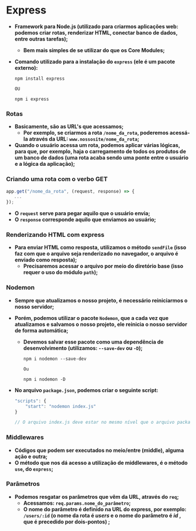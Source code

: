 # Express

- **Framework para Node.js (utilizado para criarmos aplicações web: podemos criar rotas, renderizar HTML, conectar banco de dados, entre outras tarefas);**

  - **Bem mais simples de se utilizar do que os Core Modules;**

- **Comando utilizado para a instalação do `express` (ele é um pacote externo):**

  ```shell
  npm install express
  
  OU
  
  npm i express
  ```



### Rotas

- **Basicamente, são as URL's que acessamos;**
  - **Por exemplo, se criarmos a rota `/nome_da_rota`, poderemos acessá-la através da URL: `www.nossosite/nome_da_rota`;**
- **Quando o usuário acessa um rota, podemos aplicar várias lógicas, para que, por exemplo, haja o carregamento de todos os produtos de um banco de dados (uma rota acaba sendo uma ponte entre o usuário e a lógica da aplicação);**



### Criando uma rota com o verbo GET

```javascript
app.get("/nome_da_rota", (request, response) => {
   ... 
});
```

- **O `request` serve para pegar aquilo que o usuário envia;**
- **O `response` corresponde aquilo que enviamos ao usuário;**



### Renderizando HTML com express

- **Para enviar HTML como resposta, utilizamos o método `sendFile` (isso faz com que o arquivo seja renderizado no navegador, o arquivo é enviado como resposta);**
  - **Precisaremos acessar o arquivo por meio do diretório base (isso requer o uso do módulo `path`);**



### Nodemon

- **Sempre que atualizamos o nosso projeto, é necessário reiniciarmos o nosso servidor;**

- **Porém, podemos utilizar o pacote `Nodemon`, que a cada vez que atualizamos e salvamos o nosso projeto, ele reinicia o nosso servidor de forma automática;**

  - **Devemos salvar esse pacote como uma dependência de desenvolvimento (utilizamos: `--save-dev` ou `-D`);**

    ```shell
    npm i nodemon --save-dev 
    
    Ou
    
    npm i nodemon -D
    ```

- **No arquivo `package.json`, podemos criar o seguinte script:**

  ```javascript
  "scripts": {
      "start": "nodemon index.js"
  }
  
  // O arquivo index.js deve estar no mesmo nível que o arquivo package.json
  ```



### Middlewares

- **Códigos que podem ser executados no meio/entre (middle), alguma ação e outra;**
- **O método que nos dá acesso a utilização de middlewares, é o método `use`, do `express`;**



### Parâmetros

- **Podemos resgatar os parâmetros que vêm da URL, através do `req`;**
  - **Acessamos: `req.params.nome_do_parâmetro`;**
  - **O nome do parâmetro é definido  na URL do express, por exemplo: `/users/:id` (o nome da rota é _users_ e o nome do parâmetro é _id_ , que é precedido por dois-pontos) ;**



### 

